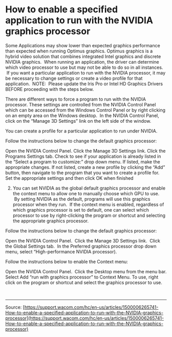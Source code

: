 # How to enable a specified application to run with the NVIDIA graphics processor

Some Applications may show lower than expected graphics performance than expected when running Optimus graphics. Optimus graphics is a hybrid video solution that combines integrated Intel graphics and discrete NVIDIA graphics.  When running an application, the driver can determine which video processor to use but may not be able to do so in all instances.  If you want a particular application to run with the NVIDIA processor, it may be necessary to change settings or create a video profile for that application.  NOTE:  Please update the Iris Pro or Intel HD Graphics Drivers BEFORE proceeding with the steps below. 


There are different ways to force a program to run with the NVIDIA processor.
 These settings are controlled from the NVIDIA Control Panel which can be accessed from the Windows Control Panel or by right clicking on an empty area on the Windows desktop.  In the NVIDIA Control Panel, click on the “Manage 3D Settings” link on the left side of the window. 

You can create a profile for a particular application to run under NVIDIA. 


Follow the instructions below to change the default graphics processor:  
  
Open the NVIDIA Control Panel.
Click the Manage 3D Settings link.
Click the Programs Settings tab.
Check to see if your application is already listed in the “Select a program to customize:” drop down menu.
If listed, make the appropriate changes.
If not listed, create a new profile by clicking the “Add” button, then navigate to the program that you want to create a profile for.
Set the appropriate settings and then click OK when finished
 






2. You can set NVIDIA as the global default graphics processor and enable the context menu to allow one to manually choose which GPU to use.  By setting NVIDIA as the default, programs will use this graphics processor when they run.  If the context menu is enabled, regardless of which graphics processor is set to default, one can select which processor to use by right-clicking the program or shortcut and selecting the appropriate graphics processor.

Follow the instructions below to change the default graphics processor:  
  
Open the NVIDIA Control Panel. 
Click the Manage 3D Settings link. 
Click the Global Settings tab. 
In the Preferred graphics processor drop down menu, select “High-performance NVIDIA processor). 
 
Follow the instructions below to enable the Context menu: 
  
Open the NVIDIA Control Panel. 
Click the Desktop menu from the menu bar.
Select Add “run with graphics processor” to Context Menu.
To use, right click on the program or shortcut and select the graphics processor to use.
 



​​​​​​​

---
Source: [https://support.wacom.com/hc/en-us/articles/1500006265741-How-to-enable-a-specified-application-to-run-with-the-NVIDIA-graphics-processor](https://support.wacom.com/hc/en-us/articles/1500006265741-How-to-enable-a-specified-application-to-run-with-the-NVIDIA-graphics-processor)
